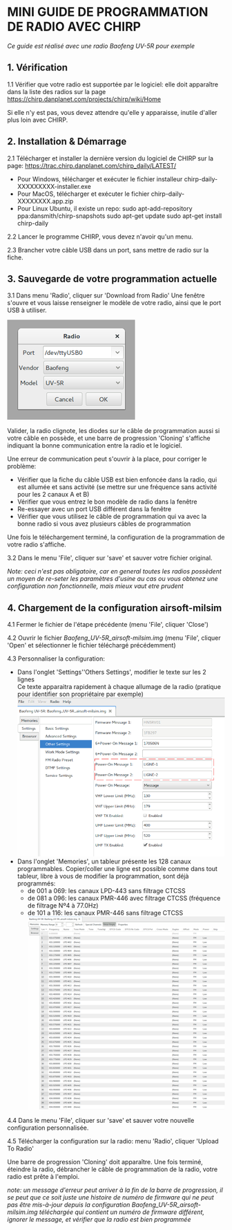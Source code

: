 # MINI GUIDE DE PROGRAMMATION DE RADIO AVEC CHIRP

*Ce guide est réalisé avec une radio Baofeng UV-5R pour exemple*


## 1. Vérification

1.1 Vérifier que votre radio est supportée par le logiciel: elle doit apparaître dans la liste des radios sur la page https://chirp.danplanet.com/projects/chirp/wiki/Home

Si elle n'y est pas, vous devez attendre qu'elle y apparaisse, inutile d'aller plus loin avec CHIRP.


## 2. Installation & Démarrage

2.1 Télécharger et installer la dernière version du logiciel de CHIRP sur la page: https://trac.chirp.danplanet.com/chirp_daily/LATEST/
- Pour Windows, télécharger et exécuter le fichier installeur chirp-daily-XXXXXXXXX-installer.exe
- Pour MacOS, télécharger et exécuter le fichier chirp-daily-XXXXXXXX.app.zip
- Pour Linux Ubuntu, il existe un repo:
      sudo apt-add-repository ppa:dansmith/chirp-snapshots
      sudo apt-get update
      sudo apt-get install chirp-daily

2.2 Lancer le programme CHIRP, vous devez n'avoir qu'un menu.

2.3 Brancher votre câble USB dans un port, sans mettre de radio sur la fiche.

## 3. Sauvegarde de votre programmation actuelle

3.1 Dans menu 'Radio', cliquer sur 'Download from Radio'
Une fenêtre s'ouvre et vous laisse renseigner le modèle de votre radio, ainsi que le port USB à utiliser.

![usb-settings](https://raw.githubusercontent.com/galevsky/radio-prog/master/mini-guide/img/usb-settings.png)

Valider, la radio clignote, les diodes sur le câble de programmation aussi si votre câble en possède, et une barre de progression 'Cloning' s'affiche indiquant la bonne communication entre la radio et le logiciel.

Une erreur de communication peut s'ouvrir à la place, pour corriger le problème:

- Vérifier que la fiche du câble USB est bien enfoncée dans la radio, qui est allumée et sans activité (se mettre sur une fréquence sans activité pour les 2 canaux A et B)
- Vérifier que vous entrez le bon modèle de radio dans la fenêtre
- Re-essayer avec un port USB différent dans la fenêtre
- Vérifier que vous utilisez le câble de programmation qui va avec la bonne radio si vous avez plusieurs câbles de programmation

Une fois le téléchargement terminé, la configuration de la programmation de votre radio s'affiche.

3.2 Dans le menu 'File', cliquer sur 'save' et sauver votre fichier original.

*Note: ceci n'est pas obligatoire, car en general toutes les radios possèdent un moyen de re-seter les paramètres d'usine au cas ou vous obtenez une configuration non fonctionnelle, mais mieux vaut etre prudent*


## 4. Chargement de la configuration airsoft-milsim

4.1 Fermer le fichier de l'étape précédente (menu 'File', cliquer 'Close')

4.2 Ouvrir le fichier *Baofeng_UV-5R_airsoft-milsim.img* (menu 'File', cliquer 'Open' et sélectionner le fichier téléchargé précédemment)

4.3 Personnaliser la configuration:

- Dans l'onglet 'Settings'\'Others Settings', modifier le texte sur les 2 lignes  
  Ce texte apparaitra rapidement à chaque allumage de la radio (pratique pour identifier son propriétaire par exemple)
  ![Personnalisation](https://raw.githubusercontent.com/galevsky/radio-prog/master/mini-guide/img/customisation.png)
- Dans l'onglet 'Memories', un tableur présente les 128 canaux programmables. Copier/coller une ligne est possible comme dans tout tableur, libre à vous de modifier la programmation, sont déjà programmés:
    - de 001 a 069: les canaux LPD-443 sans filtrage CTCSS
    - de 081 a 096: les canaux PMR-446 avec filtrage CTCSS (fréquence de filtrage Nº4 à 77.0Hz)
    - de 101 a 116: les canaux PMR-446 sans filtrage CTCSS
  ![Memoires](https://raw.githubusercontent.com/galevsky/radio-prog/master/mini-guide/img/memories.png)

4.4 Dans le menu 'File', cliquer sur 'save' et sauver votre nouvelle configuration personnalisée.

4.5 Télécharger la configuration sur la radio: menu 'Radio', cliquer 'Upload To Radio'

Une barre de progression 'Cloning' doit apparaître. Une fois terminé, éteindre la radio, débrancher le câble de programmation de la radio, votre radio est prête à l'emploi.

*note: un message d'erreur peut arriver à la fin de la barre de progression, il se peut que ce soit juste une histoire de numéro de firmware qui ne peut pas être mis-à-jour depuis la configuration Baofeng_UV-5R_airsoft-milsim.img téléchargée qui contient un numéro de firmware différent, ignorer le message, et vérifier que la radio est bien programmée*
